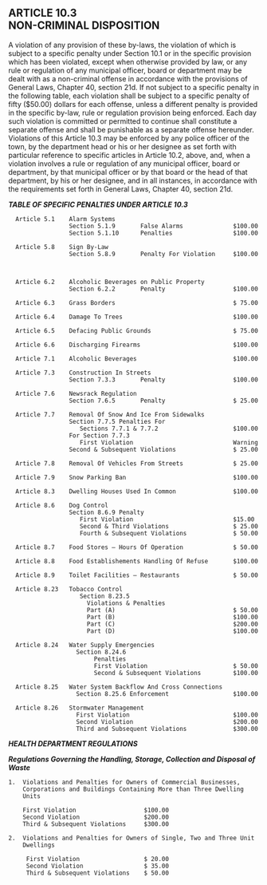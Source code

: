 ## ARTICLE 10.3<br/>NON-CRIMINAL DISPOSITION

A violation of any provision of these by-laws, the violation of which is
subject to a specific penalty under Section 10.1 or in the specific
provision which has been violated, except when otherwise provided by
law, or any rule or regulation of any municipal officer, board or
department may be dealt with as a non-criminal offense in accordance
with the provisions of General Laws, Chapter 40, section 21d. If not
subject to a specific penalty in the following table, each violation
shall be subject to a specific penalty of fifty (\$50.00) dollars for
each offense, unless a different penalty is provided in the specific
by-law, rule or regulation provision being enforced. Each day such
violation is committed or permitted to continue shall constitute a
separate offense and shall be punishable as a separate offense
hereunder. Violations of this Article 10.3 may be enforced by any police
officer of the town, by the department head or his or her designee as
set forth with particular reference to specific articles in Article
10.2, above, and, when a violation involves a rule or regulation of any
municipal officer, board or department, by that municipal officer or by
that board or the head of that department, by his or her designee, and
in all instances, in accordance with the requirements set forth in
General Laws, Chapter 40, section 21d.

***TABLE OF SPECIFIC PENALTIES UNDER ARTICLE 10.3***
```
  Article 5.1    Alarm Systems
                 Section 5.1.9       False Alarms              $100.00
                 Section 5.1.10      Penalties                 $100.00

  Article 5.8    Sign By-Law
                 Section 5.8.9       Penalty For Violation     $100.00



  Article 6.2    Alcoholic Beverages on Public Property
                 Section 6.2.2       Penalty                   $100.00

  Article 6.3    Grass Borders                                 $ 75.00

  Article 6.4    Damage To Trees                               $100.00

  Article 6.5    Defacing Public Grounds                       $ 75.00

  Article 6.6    Discharging Firearms                          $100.00

  Article 7.1    Alcoholic Beverages                           $100.00

  Article 7.3    Construction In Streets
                 Section 7.3.3       Penalty                   $100.00

  Article 7.6    Newsrack Regulation
                 Section 7.6.5       Penalty                   $ 25.00

  Article 7.7    Removal Of Snow And Ice From Sidewalks
                 Section 7.7.5 Penalties For
                    Sections 7.7.1 & 7.7.2                     $100.00
                 For Section 7.7.3
                    First Violation                            Warning
                 Second & Subsequent Violations                $ 25.00

  Article 7.8    Removal Of Vehicles From Streets              $ 25.00

  Article 7.9    Snow Parking Ban                              $100.00

  Article 8.3    Dwelling Houses Used In Common                $100.00

  Article 8.6    Dog Control
                 Section 8.6.9 Penalty
                    First Violation                            $15.00
                    Second & Third Violations                  $ 25.00
                    Fourth & Subsequent Violations             $ 50.00

  Article 8.7    Food Stores – Hours Of Operation              $ 50.00

  Article 8.8    Food Establishements Handling Of Refuse       $100.00

  Article 8.9    Toilet Facilities – Restaurants               $ 50.00

  Article 8.23   Tobacco Control
                    Section 8.23.5
                      Violations & Penalties
                      Part (A)                                 $ 50.00
                      Part (B)                                 $100.00
                      Part (C)                                 $200.00
                      Part (D)                                 $100.00

  Article 8.24   Water Supply Emergencies
                   Section 8.24.6
                        Penalties
                        First Violation                        $ 50.00
                        Second & Subsequent Violations         $100.00
  
  Article 8.25   Water System Backflow And Cross Connections
                   Section 8.25.6 Enforcement                  $100.00

  Article 8.26   Stormwater Management
                   First Violation                             $100.00
                   Second Violation                            $200.00
                   Third and Subsequent Violations             $300.00
```

***HEALTH DEPARTMENT REGULATIONS***

***Regulations Governing the Handling, Storage, Collection and Disposal
of Waste***

```
1.  Violations and Penalties for Owners of Commercial Businesses,
    Corporations and Buildings Containing More than Three Dwelling
    Units

    First Violation                   $100.00
    Second Violation                  $200.00
    Third & Subsequent Violations     $300.00

2.  Violations and Penalties for Owners of Single, Two and Three Unit
    Dwellings

     First Violation                  $ 20.00
     Second Violation                 $ 35.00
     Third & Subsequent Violations    $ 50.00
```
